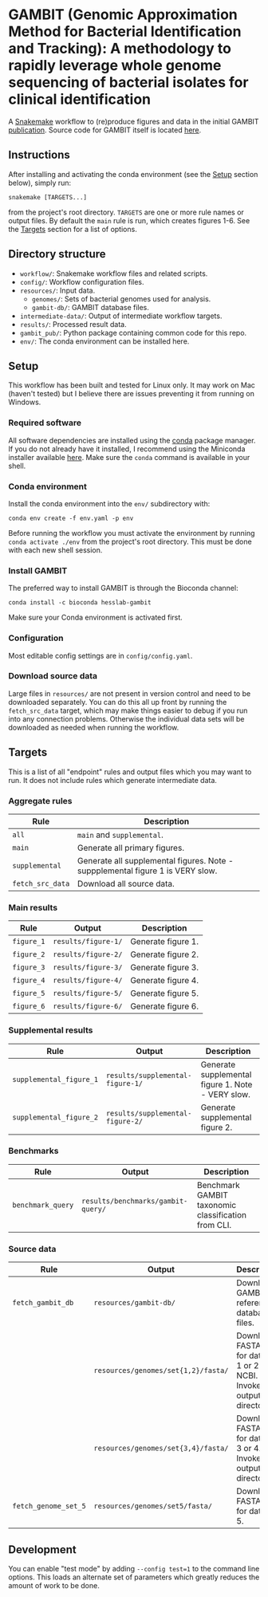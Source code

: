 # GAMBIT (Genomic Approximation Method for Bacterial Identification and Tracking): A methodology to rapidly leverage whole genome sequencing of bacterial isolates for clinical identification

A [Snakemake](https://snakemake.github.io/) workflow to (re)produce figures and data in the initial
GAMBIT [publication](https://doi.org/10.1101/2022.06.14.496173). Source code for GAMBIT itself is
located [here](https://github.com/hesslab-gambit/gambit/).


## Instructions

After  installing and activating the conda environment (see the [Setup](#setup) section below),
simply run:

```
snakemake [TARGETS...]
```

from the project's root directory. `TARGETS` are one or more rule names or output files. By default
the `main` rule is run, which creates figures 1-6. See the [Targets](#targets) section for a list
of options.


## Directory structure

* `workflow/`: Snakemake workflow files and related scripts.
* `config/`: Workflow configuration files.
* `resources/`: Input data.
  * `genomes/`: Sets of bacterial genomes used for analysis.
  * `gambit-db/`: GAMBIT database files.
* `intermediate-data/`: Output of intermediate workflow targets.
* `results/`: Processed result data.
* `gambit_pub/`: Python package containing common code for this repo.
* `env/`: The conda environment can be installed here.


## Setup

This workflow has been built and tested for Linux only. It may work on Mac (haven't tested) but I
believe there are issues preventing it from running on Windows.

### Required software

All software dependencies are installed using the [conda](https://docs.conda.io) package manager.
If you do not already have it installed, I recommend using the Miniconda installer available
[here](https://docs.conda.io/en/latest/miniconda.html). Make sure the `conda` command is available
in your shell.

### Conda environment

Install the conda environment into the `env/` subdirectory with:

```
conda env create -f env.yaml -p env
```

Before running the workflow you must activate the environment by running `conda activate ./env`
from the project's root directory. This must be done with each new shell session.

### Install GAMBIT

The preferred way to install GAMBIT is through the Bioconda channel:

```
conda install -c bioconda hesslab-gambit
```

Make sure your Conda environment is activated first.

### Configuration ###

Most editable config settings are in `config/config.yaml`.

### Download source data

Large files in `resources/` are not present in version control and need to be downloaded separately.
You can do this all up front by running the `fetch_src_data` target, which may make things easier to
debug if you run into any connection problems. Otherwise the individual data sets will be
downloaded as needed when running the workflow.


## Targets

This is a list of all "endpoint" rules and output files which you may want to run.
It does not include rules which generate intermediate data.

### Aggregate rules

| Rule             | Description                                                                    |
|------------------|--------------------------------------------------------------------------------|
| `all`            | `main` and `supplemental`.                                                     |
| `main`           | Generate all primary figures.                                                  |
| `supplemental`   | Generate all supplemental figures. Note - suppplemental figure 1 is VERY slow. |
| `fetch_src_data` | Download all source data.                                                      |

### Main results

| Rule       | Output              | Description         |
|------------|---------------------|---------------------|
| `figure_1` | `results/figure-1/` | Generate figure 1.  |
| `figure_2` | `results/figure-2/` | Generate figure 2.  |
| `figure_3` | `results/figure-3/` | Generate figure 3.  |
| `figure_4` | `results/figure-4/` | Generate figure 4.  |
| `figure_5` | `results/figure-5/` | Generate figure 5.  |
| `figure_6` | `results/figure-6/` | Generate figure 6.  |

### Supplemental results

| Rule                     | Output                            | Description                                       |
|--------------------------|-----------------------------------|---------------------------------------------------|
| `supplemental_figure_1`  | `results/supplemental-figure-1/`  | Generate supplemental figure 1. Note - VERY slow. |
| `supplemental_figure_2`  | `results/supplemental-figure-2/`  | Generate supplemental figure 2.                   |

### Benchmarks

| Rule              | Output                             | Description                                         |
|-------------------|------------------------------------|-----------------------------------------------------|
| `benchmark_query` | `results/benchmarks/gambit-query/` | Benchmark GAMBIT taxonomic classification from CLI. |

### Source data

| Rule                 | Output                              | Description                                                                     |
|----------------------|-------------------------------------|---------------------------------------------------------------------------------|
| `fetch_gambit_db`    | `resources/gambit-db/`              | Download GAMBIT reference database files.                                       |
|                      | `resources/genomes/set{1,2}/fasta/` | Download FASTA files for data set 1 or 2 from NCBI. Invoke by output directory. |
|                      | `resources/genomes/set{3,4}/fasta/` | Download FASTA files for data set 3 or 4. Invoke by output directory.           |
| `fetch_genome_set_5` | `resources/genomes/set5/fasta/`     | Download FASTA files for data set 5.                                            |


## Development

You can enable "test mode" by adding `--config test=1` to the command line options. This loads
an alternate set of parameters which greatly reduces the amount of work to be done.
